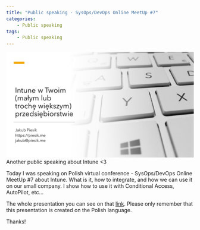 ```yaml
---
title: "Public speaking - SysOps/DevOps Online MeetUp #7"
categories:
    - Public speaking
tags:
    - Public speaking
---
```

![Public speaking - SysOps/DevOps Online MeetUp #7](/assets/images/posts/SoDo-Online-7/MainSODO.jpg)Another public speaking about Intune <3

Today I was speaking on Polish virtual conference - SysOps/DevOps Online MeetUp #7 about Intune. What is it, how to integrate, and how we can use it on our small company. I show how to use it with Conditional Access, AutoPilot, etc... 

The whole presentation you can see on that [link](https://itcnspl-my.sharepoint.com/:b:/g/personal/jpiesik_dzejzibloguje_pl/EeEJSbXgLpxLvn6vSKVs6AEBmetiXNgPDoBjQ5DQ-_Ddfw?e=oUemgE). Please only remember that this presentation is created on the Polish language.

Thanks!
